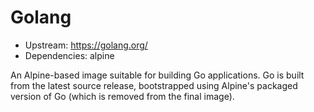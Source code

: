 # Golang

* Upstream: https://golang.org/
* Dependencies: alpine

An Alpine-based image suitable for building Go applications. Go is built from the latest source release, bootstrapped
using Alpine's packaged version of Go (which is removed from the final image).
